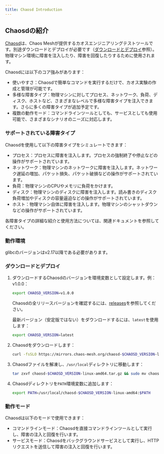 ```yaml
---
title: Chaosd Introduction
---
```


## Chaosdの紹介

[Chaosd](https://github.com/chaos-mesh/chaosd)は、Chaos Meshが提供するカオスエンジニアリングテストツールです。別途ダウンロードとデプロイが必要です（[ダウンロードとデプロイ](#download-and-deploy)参照）。物理マシン環境に障害を注入したり、障害を回復したりするために使用されます。

Chaosdには以下のコア強みがあります：

- 使いやすさ：Chaosdで簡単なコマンドを実行するだけで、カオス実験の作成と管理が可能です。
- 多様な障害タイプ：物理マシンに対してプロセス、ネットワーク、負荷、ディスク、ホストなど、さまざまなレベルで多様な障害タイプを注入できます。さらに多くの障害タイプが追加予定です。
- 複数の動作モード：コマンドラインツールとしても、サービスとしても使用可能で、さまざまなシナリオのニーズに対応します。

### サポートされている障害タイプ

Chaosdを使用して以下の障害タイプをシミュレートできます：

- プロセス：プロセスに障害を注入します。プロセスの強制終了や停止などの操作がサポートされています。
- ネットワーク：物理マシンのネットワークに障害を注入します。ネットワーク遅延の増加、パケット損失、パケット破損などの操作がサポートされています。
- 負荷：物理マシンのCPUやメモリに負荷をかけます。
- ディスク：物理マシンのディスクに障害を注入します。読み書きのディスク負荷増加やディスクの容量逼迫などの操作がサポートされています。
- ホスト：物理マシン自体に障害を注入します。物理マシンのシャットダウンなどの操作がサポートされています。

各障害タイプの詳細な紹介と使用方法については、関連ドキュメントを参照してください。

### 動作環境

glibcのバージョンはv2.17以降である必要があります。

### ダウンロードとデプロイ

1. ダウンロードするChaosdのバージョンを環境変数として設定します。例：v1.0.0：

   ```bash
   export CHAOSD_VERSION=v1.0.0
   ```

   Chaosdの全リリースバージョンを確認するには、[releases](https://github.com/chaos-mesh/chaosd/releases)を参照してください。

   最新バージョン（安定版ではない）をダウンロードするには、`latest`を使用します：

   ```bash
   export CHAOSD_VERSION=latest
   ```

2. Chaosdをダウンロードします：

   ```bash
   curl -fsSLO https://mirrors.chaos-mesh.org/chaosd-$CHAOSD_VERSION-linux-amd64.tar.gz
   ```

3. Chaosdファイルを解凍し、`/usr/local`ディレクトリに移動します：

   ```bash
   tar zxvf chaosd-$CHAOSD_VERSION-linux-amd64.tar.gz && sudo mv chaosd-$CHAOSD_VERSION-linux-amd64 /usr/local/
   ```

4. Chaosdディレクトリを`PATH`環境変数に追加します：

   ```bash
   export PATH=/usr/local/chaosd-$CHAOSD_VERSION-linux-amd64:$PATH
   ```

### 動作モード

Chaosdは以下のモードで使用できます：

- コマンドラインモード：Chaosdを直接コマンドラインツールとして実行し、障害の注入と回復を行います。
- サービスモード：Chaosdをバックグラウンドサービスとして実行し、HTTPリクエストを送信して障害の注入と回復を行います。